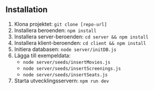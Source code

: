 ## Installation

1. Klona projektet: `git clone [repo-url]`
2. Installera beroenden: `npm install`
3. Installera server-beroenden: `cd server && npm install`
4. Installera klient-beroenden: `cd client && npm install`
5. Initiera databasen: `node server/initDB.js`
6. Lägga till exempeldata: 
   - `node server/seeds/insertMovies.js`
   - `node server/seeds/insertScreenings.js`
   - `node server/seeds/insertSeats.js`
7. Starta utvecklingsservern: `npm run dev`